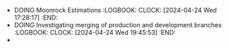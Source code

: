 - DOING Moonrock Estimations
  :LOGBOOK:
  CLOCK: [2024-04-24 Wed 17:28:17]
  :END:
- DOING Investigating merging of production and development branches
  :LOGBOOK:
  CLOCK: [2024-04-24 Wed 19:45:53]
  :END:
-